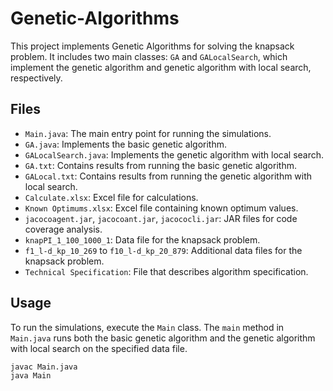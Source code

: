 # Genetic-Algorithms

This project implements Genetic Algorithms for solving the knapsack problem. It includes two main classes: `GA` and `GALocalSearch`, which implement the genetic algorithm and genetic algorithm with local search, respectively.

## Files

- `Main.java`: The main entry point for running the simulations.
- `GA.java`: Implements the basic genetic algorithm.
- `GALocalSearch.java`: Implements the genetic algorithm with local search.
- `GA.txt`: Contains results from running the basic genetic algorithm.
- `GALocal.txt`: Contains results from running the genetic algorithm with local search.
- `Calculate.xlsx`: Excel file for calculations.
- `Known Optimums.xlsx`: Excel file containing known optimum values.
- `jacocoagent.jar`, `jacocoant.jar`, `jacococli.jar`: JAR files for code coverage analysis.
- `knapPI_1_100_1000_1`: Data file for the knapsack problem.
- `f1_l-d_kp_10_269` to `f10_l-d_kp_20_879`: Additional data files for the knapsack problem.
- `Technical Specification`: File that describes algorithm specification.


## Usage

To run the simulations, execute the `Main` class. The `main` method in `Main.java` runs both the basic genetic algorithm and the genetic algorithm with local search on the specified data file.

```sh
javac Main.java
java Main